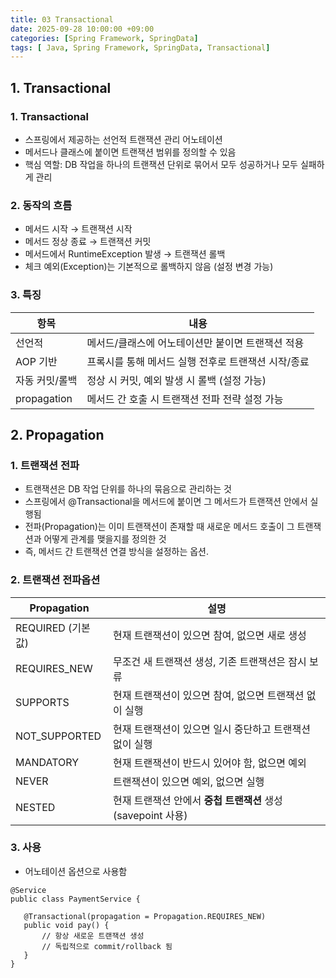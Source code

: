 ```yaml
---
title: 03 Transactional
date: 2025-09-28 10:00:00 +09:00
categories: [Spring Framework, SpringData]
tags: [ Java, Spring Framework, SpringData, Transactional]
---
```


## 1. Transactional
### 1. Transactional
- 스프링에서 제공하는 선언적 트랜잭션 관리 어노테이션
- 메서드나 클래스에 붙이면 트랜잭션 범위를 정의할 수 있음
- 핵심 역할: DB 작업을 하나의 트랜잭션 단위로 묶어서 모두 성공하거나 모두 실패하게 관리

### 2. 동작의 흐름
- 메서드 시작 → 트랜잭션 시작
- 메서드 정상 종료 → 트랜잭션 커밋
- 메서드에서 RuntimeException 발생 → 트랜잭션 롤백
- 체크 예외(Exception)는 기본적으로 롤백하지 않음 (설정 변경 가능)

### 3. 특징

| 항목          | 내용                            |
| ----------- | ----------------------------- |
| 선언적         | 메서드/클래스에 어노테이션만 붙이면 트랜잭션 적용   |
| AOP 기반      | 프록시를 통해 메서드 실행 전후로 트랜잭션 시작/종료 |
| 자동 커밋/롤백    | 정상 시 커밋, 예외 발생 시 롤백 (설정 가능)   |
| propagation | 메서드 간 호출 시 트랜잭션 전파 전략 설정 가능   |


## 2. Propagation
### 1. 트랜잭션 전파
 - 트랜잭션은 DB 작업 단위를 하나의 묶음으로 관리하는 것
 - 스프링에서 @Transactional을 메서드에 붙이면 그 메서드가 트랜잭션 안에서 실행됨
 - 전파(Propagation)는 이미 트랜잭션이 존재할 때 새로운 메서드 호출이 그 트랜잭션과 어떻게 관계를 맺을지를 정의한 것
 - 즉, 메서드 간 트랜잭션 연결 방식을 설정하는 옵션.

### 2. 트랜잭션 전파옵션

| Propagation   | 설명                                        |
| ------------- | ----------------------------------------- |
| REQUIRED (기본값) | 현재 트랜잭션이 있으면 참여, 없으면 새로 생성                |
| REQUIRES_NEW  | 무조건 새 트랜잭션 생성, 기존 트랜잭션은 잠시 보류             |
| SUPPORTS      | 현재 트랜잭션이 있으면 참여, 없으면 트랜잭션 없이 실행           |
| NOT_SUPPORTED | 현재 트랜잭션이 있으면 일시 중단하고 트랜잭션 없이 실행           |
| MANDATORY     | 현재 트랜잭션이 반드시 있어야 함, 없으면 예외                |
| NEVER         | 트랜잭션이 있으면 예외, 없으면 실행                      |
| NESTED        | 현재 트랜잭션 안에서 **중첩 트랜잭션** 생성 (savepoint 사용) |

### 3. 사용
 - 어노테이션 옵션으로 사용함
 ```
 @Service
 public class PaymentService {

    @Transactional(propagation = Propagation.REQUIRES_NEW)
    public void pay() {
        // 항상 새로운 트랜잭션 생성
        // 독립적으로 commit/rollback 됨
    }
 }
 ```
